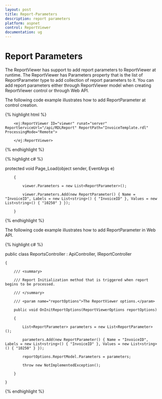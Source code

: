 ```yaml
---
layout: post
title: Report-Parameters
description: report parameters
platform: aspnet
control: ReportViewer
documentation: ug
---
```


# Report Parameters

The ReportViewer has support to add report parameters to ReportViewer at runtime. The ReportViewer has Parameters property that is the list of ReportParameter type to add collection of report parameters to it. You can add report parameters either through ReportViewer model when creating ReportViewer control or through Web API.

The following code example illustrates how to add ReportParameter at control creation.

{% highlight html %}

        <ej:ReportViewer ID="viewer" runat="server" ReportServiceUrl="/api/RDLReport" ReportPath="InvoiceTemplate.rdl" ProcessingMode="Remote">

        </ej:ReportViewer>

{% endhighlight %}

{% highlight c# %}

protected void Page_Load(object sender, EventArgs e)

        {

            viewer.Parameters = new List<ReportParameter>();

            viewer.Parameters.Add(new ReportParameter() { Name = "InvoiceID", Labels = new List<string>() { "InvoiceID" }, Values = new List<string>() { "10250" } });

        }

{% endhighlight %}

The following code example illustrates how to add ReportParameter in Web API.

{% highlight c# %}

public class ReportsController : ApiController, IReportController

    {

        /// <summary>

        /// Report Initialization method that is triggered when report begins to be processed.

        /// </summary>

        /// <param name="reportOptions">The ReportViewer options.</param>

        public void OnInitReportOptions(ReportViewerOptions reportOptions)

        {

            List<ReportParameter> parameters = new List<ReportParameter>();

            parameters.Add(new ReportParameter() { Name = "InvoiceID", Labels = new List<string>() { "InvoiceID" }, Values = new List<string>() { "10250" } });

            reportOptions.ReportModel.Parameters = parameters;

            throw new NotImplementedException();

        }        

    }

{% endhighlight %}